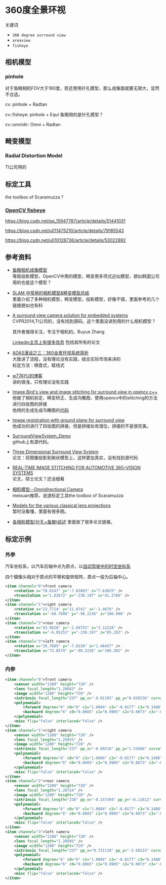 # 360度全景环视

 关键词
 * `360 degree surround view`
 * `areaview`  
 * `fisheye`

## 相机模型

### pinhole

对于鱼眼相机FOV大于180度，若还使用针孔模型，那么成像面就要无限大，显然不合适。

cv: pinhole + Radtan

cv::fisheye: pinhole + Equi 鱼眼用的是针孔模型？

cv::omnidir: Omni + Radtan

### 

## 畸变模型

### Radial Distortion Model

TI公司用的


## 标定工具

the toolbox of Scaramuzza？

### [OpenCV fisheye](https://docs.opencv.org/3.3.1/db/d58/group__calib3d__fisheye.html)



https://blog.csdn.net/qq_15947787/article/details/51441031

https://blog.csdn.net/u011475210/article/details/79185543

https://blog.csdn.net/u010128736/article/details/53022892



## 参考资料

* [鱼眼相机成像模型](https://blog.csdn.net/u010128736/article/details/52864024#commentBox)  
  等距投影模型，OpenCV中用的模型，畸变用多项式近似模型，貌似韩国公司用的也是这个模型？

* [SLAM 中常用的相机模型&畸变模型总结](https://blog.csdn.net/OKasy/article/details/90665534)  
  里面介绍了多种相机模型，畸变模型，投影模型，好像不错，里面参考的几个链接貌似也有料

* [A surround view camera solution for embedded systems](https://www.cv-foundation.org/openaccess/content_cvpr_workshops_2014/W17/papers/Zhang_A_Surround_View_2014_CVPR_paper.pdf)  
  CVPR2014,TI公司的，没有找到源码。这个里面没讲到用的什么相机模型？

  其作者值得关注，专注于相机的。Buyue Zhang  

  [Linkedin主页上有很多信息](https://www.linkedin.com/in/buyue-zhang-9970734) 包括其所有的论文

* [ADAS漫谈之三：360全景环视系统简析](http://www.shujubang.com/Htmls/NewsInfo/NewsInfo_14274.html)  
  大致讲了流程，没有理论没有实践，结合实际市场来讲的  
  标定方法：棋盘式，框线式
* [w77AYU的博客](https://blog.csdn.net/w77ayu/article/category/7460847)  
  讲的很浅，只有理论没有实践
* [Image Bird's view and image stitching for surround view in opencv c++](https://stackoverflow.com/questions/48661190/image-birds-view-and-image-stitching-for-surround-view-in-opencv-c#)  
  他做了相机标定、畸变矫正、生成鸟瞰图、使用opencv中的stitching的方法进行四张图的拼接  
  他用的生成生成鸟瞰图的[代码](https://gist.github.com/anujonthemove/7b35b7c1e05f01dd11d74d94784c1e58)
* [Image registration with ground plane for surround view](https://robotics.stackexchange.com/questions/12616/image-registration-with-ground-plane-for-surround-view)  
  他成功的进行了四张图的拼接，但是拼接处有错位，拼接的不是很完美。
* [SurroundViewSystem_Demo](https://github.com/striver13/SurroundViewSystem_Demo)  
  github上有源代码。


* [Three Dimensional Surround View System](https://pdfs.semanticscholar.org/601e/bc8063046bde3ac48339186af31a21343de4.pdf)  
  论文：将图像投影到碗状模型上，这样更加真实，没有找到源代码  
* [REAL-TIME IMAGE STITCHING FOR AUTOMOTIVE 360◦VISION SYSTEMS](https://core.ac.uk/download/pdf/41813777.pdf)  
  论文，硕士论文？还没细看

* [相机模型--Omnidirectional Camera](https://blog.csdn.net/zhangjunhit/article/details/89137958)  
  meixuan推荐，说道标定工具the toolbox of Scaramuzza

* [Models for the various classical lens projections](http://michel.thoby.free.fr/Fisheye_history_short/Projections/Models_of_classical_projections.html)  
  暂时没看懂，里面有很多图。

* [各相机模型(针孔+鱼眼)综述](https://blog.csdn.net/u011178262/article/details/86656153)
  里面放了很多论文链接。



## 标定示例

### 外参

汽车坐标系，以汽车后轴中点为原点，以[自动驾驶中的时空坐标系](https://cloud.tencent.com/developer/article/1063270)

四个摄像头相对于原点的平移和旋转矩阵，原点一般为后轴中心。

``` xml
<item channel="0">front camera
    <rotation x="78.0147" y="-7.83883" z="7.63825" />
    <translation x="1.82672" y="-230.197" z="41.2708" />
</item>
<item channel="1">right camera
    <rotation x="23.7714" y="11.8741" z="-2.4676" />
    <translation x="-68.7608" y="-98.2236" z="106.908" />
</item>
<item channel="2">rear camera
    <rotation x="43.9628" y="-2.68753" z="3.12228" />
    <translation x="-6.05253" y="-230.197" z="85.283" />
</item>
<item channel="3">left camera
    <rotation x="26.7685" y="-7.8226" z="1.46457" />
    <translation x="73.8574" y="-98.2236" z="106.302" />
</item>
```

### 内参


``` xml
<item channel="0">front camera
    <sensor width="1280" height="720" />
    <lens focal_length="1.28683" />
    <image width="1280" height="720" />
    <intrinsic focal_length="237" pp_x="-9.01192" pp_y="0.839236" curvature="POLYNOMIAL" />
    <polynomial>
        <forward degree="6" c0="0" c1="1.0084" c2="-0.0177" c3="0.1488" c4="-0.1409" c5="0.0895" c6="-0.0206" c7="0" c8="0" />
        <backward degree="6" c0="0.0003" c1="0.9905" c2="0.0073" c3="-0.088" c4="0.0441" c5="-0.0143" c6="0.0024" c7="0" c8="0" />
    </polynomial>
    <misc flip="false" interlaced="false" />
</item>
<item channel="1">right camera
    <sensor width="1280" height="720" />
    <lens focal_length="1.29955" />
    <image width="1280" height="720" />
    <intrinsic focal_length="237" pp_x="-8.69216" pp_y="1.53686" curvature="POLYNOMIAL" />
    <polynomial>
        <forward degree="6" c0="0" c1="1.0084" c2="-0.0177" c3="0.1488" c4="-0.1409" c5="0.0895" c6="-0.0206" c7="0" c8="0" />
        <backward degree="6" c0="0.0003" c1="0.9905" c2="0.0073" c3="-0.088" c4="0.0441" c5="-0.0143" c6="0.0024" c7="0" c8="0" />
    </polynomial>
    <misc flip="false" interlaced="false" />
</item>
<item channel="2">rear camera
    <sensor width="1280" height="720" />
    <lens focal_length="1.26724" />
    <image width="1280" height="720" />
    <intrinsic focal_length="238" pp_x="-0.157304" pp_y="-6.11612" curvature="POLYNOMIAL" />
    <polynomial>
        <forward degree="6" c0="0" c1="1.0084" c2="-0.0177" c3="0.1488" c4="-0.1409" c5="0.0895" c6="-0.0206" c7="0" c8="0" />
        <backward degree="6" c0="0.0003" c1="0.9905" c2="0.0073" c3="-0.088" c4="0.0441" c5="-0.0143" c6="0.0024" c7="0" c8="0" />
    </polynomial>
    <misc flip="false" interlaced="false" />
</item>
<item channel="3">left camera
    <sensor width="1280" height="720" />
    <lens focal_length="1.28945" />
    <image width="1280" height="720" />
    <intrinsic focal_length="237" pp_x="0.721118" pp_y="-3.69123" curvature="POLYNOMIAL" />
    <polynomial>
        <forward degree="6" c0="0" c1="1.0084" c2="-0.0177" c3="0.1488" c4="-0.1409" c5="0.0895" c6="-0.0206" c7="0" c8="0" />
        <backward degree="6" c0="0.0003" c1="0.9905" c2="0.0073" c3="-0.088" c4="0.0441" c5="-0.0143" c6="0.0024" c7="0" c8="0" />
    </polynomial>
    <misc flip="false" interlaced="false" />
</item>

```